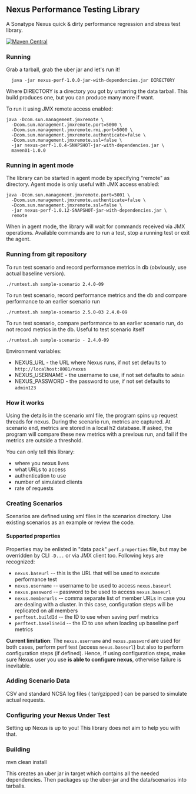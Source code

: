 <!--

    Copyright (c) 2007-2013 Sonatype, Inc. All rights reserved.

    This program and the accompanying materials are made available under the terms of the Eclipse Public License Version 1.0,
    which accompanies this distribution and is available at http://www.eclipse.org/legal/epl-v10.html.

-->
## Nexus Performance Testing Library

A Sonatype Nexus quick & dirty performance regression and stress test library.

[![Maven Central](https://maven-badges.herokuapp.com/maven-central/io.takari.nexus/nexus-perf/badge.svg?subject=io.takari.nexus:nexus-perf)](https://maven-badges.herokuapp.com/maven-central/io.takari.nexus/nexus-perf)

### Running

Grab a tarball, grab the uber jar and let's run it!

```
  java -jar nexus-perf-1.0.0-jar-with-dependencies.jar DIRECTORY
```

Where DIRECTORY is a directory you got by untarring the data tarball.
This build produces one, but you can produce many more if want.

To run it using JMX remote access enabled:

```
java -Dcom.sun.management.jmxremote \
  -Dcom.sun.management.jmxremote.port=5000 \
  -Dcom.sun.management.jmxremote.rmi.port=5000 \
  -Dcom.sun.management.jmxremote.authenticate=false \
  -Dcom.sun.management.jmxremote.ssl=false \
  -jar nexus-perf-1.0.4-SNAPSHOT-jar-with-dependencies.jar \
  maven01-1.0.0
```

### Running in agent mode

The library can be started in agent mode by specifying "remote" as 
directory. Agent mode is only useful with JMX access enabled:

```
java -Dcom.sun.management.jmxremote.port=5001 \
  -Dcom.sun.management.jmxremote.authenticate=false \
  -Dcom.sun.management.jmxremote.ssl=false \
  -jar nexus-perf-1.0.12-SNAPSHOT-jar-with-dependencies.jar \
  remote
```

When in agent mode, the library will wait for commands received via JMX
operations. Available commands are to run a test, stop a running test or
 exit the agent. 
 
### Running from git repository

To run test scenario and record performance metrics in db
(obviously, use actual baseline version).

    ./runtest.sh sample-scenario 2.4.0-09

To run test scenario, record performance metrics and the db
and compare performance to an earlier scenario run

    ./runtest.sh sample-scenario 2.5.0-03 2.4.0-09

To run test scenario, compare performance to an earlier scenario run,
do not record metrics in the db. Useful to test scenario itself

    ./runtest.sh sample-scenario - 2.4.0-09

Environment variables:
* NEXUS_URL - the URL where Nexus runs, if not set defaults to `http://localhost:8081/nexus`
* NEXUS_USERNAME - the username to use, if not set defaults to `admin`
* NEXUS_PASSWORD - the password to use, if not set defaults to `admin123`

### How it works

Using the details in the scenario xml file, the program spins up request threads for nexus. During the scenario run,
metrics are captured. At scenario end, metrics are stored in a local h2 database. If asked, the program will compare
these new metrics with a previous run, and fail if the metrics are outside a threshold.

You can only tell this library:

- where you nexus lives
- what URLs to access
- authentication to use
- number of simulated clients
- rate of requests

### Creating Scenarios

Scenarios are defined using xml files in the scenarios directory. Use existing scenarios as an example or review
the code.

#### Supported properties

Properties may be enlisted in "data pack" `perf.properties` file, but may be overridden by CLI `-D...` or via
JMX client too. Following keys are recognized:
* `nexus.baseurl` -- this is the URL that will be used to execute performance test
* `nexus.username` -- username to be used to access `nexus.baseurl`
* `nexus.password` -- password to be used to access `nexus.baseurl`
* `nexus.memberurls` -- comma separate list of member URLs in case you are dealing with a cluster. In this case, configuration steps will be replicated on all members
* `perftest.buildId` -- the ID to use when saving perf metrics
* `perftest.baselineId` -- the ID to use when loading up baseline perf metrics

**Current limitation**: The `nexus.username` and `nexus.password` are used for both cases, perform perf test (access
`nexus.baseurl`) but also to perform configuration steps (if defined). Hence, if using configuration steps, make sure
Nexus user you use **is able to configure nexus**, otherwise failure is inevitable.

### Adding Scenario Data

CSV and standard NCSA log files ( tar/gzipped ) can be parsed to simulate actual requests.

### Configuring your Nexus Under Test

Setting up Nexus is up to you! This library does not aim to help you with that.

### Building

mvn clean install

This creates an uber jar in target which contains all the needed dependencies. Then packages up the uber-jar and
the data/scenarios into tarballs.

